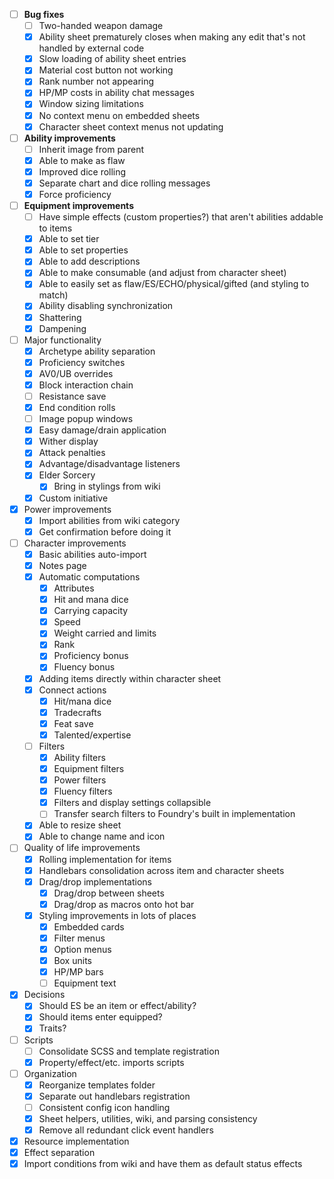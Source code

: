 - [ ] **Bug fixes**
  - [ ] Two-handed weapon damage
  - [x] Ability sheet prematurely closes when making any edit that's not handled by external code
  - [x] Slow loading of ability sheet entries
  - [x] Material cost button not working
  - [x] Rank number not appearing
  - [x] HP/MP costs in ability chat messages
  - [x] Window sizing limitations
  - [x] No context menu on embedded sheets
  - [x] Character sheet context menus not updating
- [ ] **Ability improvements**
  - [ ] Inherit image from parent
  - [x] Able to make as flaw
  - [x] Improved dice rolling
  - [x] Separate chart and dice rolling messages
  - [x] Force proficiency
- [ ] **Equipment improvements**
  - [ ] Have simple effects (custom properties?) that aren't abilities addable to items
  - [x] Able to set tier
  - [x] Able to set properties
  - [x] Able to add descriptions
  - [x] Able to make consumable (and adjust from character sheet)
  - [x] Able to easily set as flaw/ES/ECHO/physical/gifted (and styling to match)
  - [x] Ability disabling synchronization
  - [x] Shattering
  - [x] Dampening
- [ ] Major functionality
  - [x] Archetype ability separation
  - [x] Proficiency switches
  - [x] AV0/UB overrides
  - [x] Block interaction chain
  - [ ] Resistance save
  - [x] End condition rolls
  - [ ] Image popup windows
  - [x] Easy damage/drain application
  - [x] Wither display
  - [x] Attack penalties
  - [x] Advantage/disadvantage listeners
  - [x] Elder Sorcery
    - [x] Bring in stylings from wiki
  - [x] Custom initiative
- [x] Power improvements
  - [x] Import abilities from wiki category
  - [x] Get confirmation before doing it
- [ ] Character improvements
  - [x] Basic abilities auto-import
  - [x] Notes page
  - [x] Automatic computations
    - [x] Attributes
    - [x] Hit and mana dice
    - [x] Carrying capacity
    - [x] Speed
    - [x] Weight carried and limits
    - [x] Rank
    - [x] Proficiency bonus
    - [x] Fluency bonus
  - [x] Adding items directly within character sheet
  - [x] Connect actions
    - [x] Hit/mana dice
    - [x] Tradecrafts
    - [x] Feat save
    - [x] Talented/expertise
  - [ ] Filters
    - [x] Ability filters
    - [x] Equipment filters
    - [x] Power filters
    - [x] Fluency filters
    - [x] Filters and display settings collapsible
    - [ ] Transfer search filters to Foundry's built in implementation
  - [x] Able to resize sheet
  - [x] Able to change name and icon
- [ ] Quality of life improvements
  - [x] Rolling implementation for items
  - [x] Handlebars consolidation across item and character sheets
  - [x] Drag/drop implementations
    - [x] Drag/drop between sheets
    - [x] Drag/drop as macros onto hot bar
  - [x] Styling improvements in lots of places
    - [x] Embedded cards
    - [x] Filter menus
    - [x] Option menus
    - [x] Box units
    - [x] HP/MP bars
    - [ ] Equipment text
- [x] Decisions
  - [x] Should ES be an item or effect/ability?
  - [x] Should items enter equipped?
  - [x] Traits?
- [ ] Scripts
  - [ ] Consolidate SCSS and template registration
  - [x] Property/effect/etc. imports scripts
- [ ] Organization
  - [x] Reorganize templates folder
  - [x] Separate out handlebars registration
  - [ ] Consistent config icon handling
  - [x] Sheet helpers, utilities, wiki, and parsing consistency
  - [x] Remove all redundant click event handlers
- [x] Resource implementation
- [x] Effect separation
- [x] Import conditions from wiki and have them as default status effects